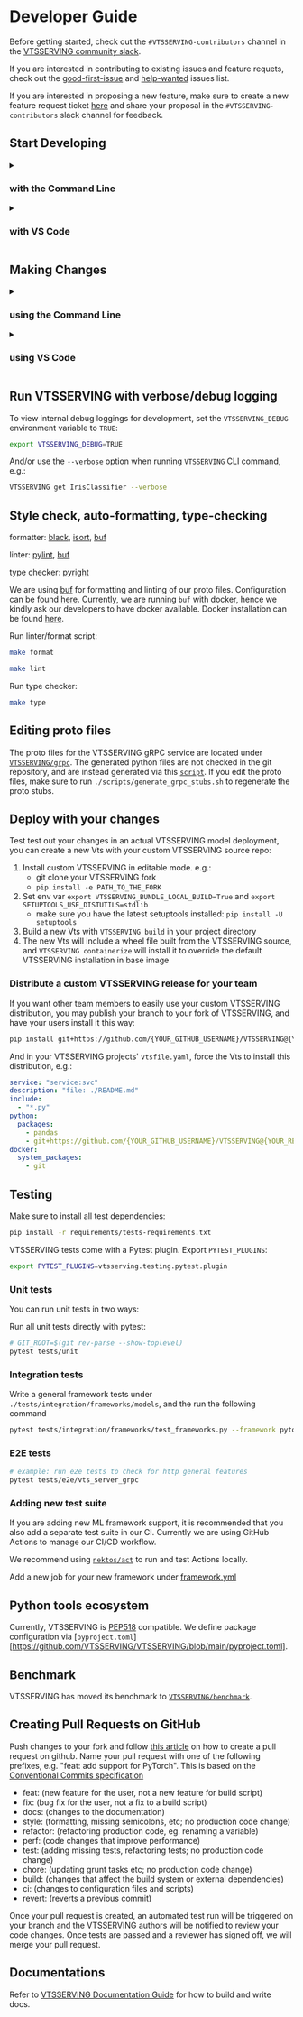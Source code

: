 # Developer Guide

Before getting started, check out the `#VTSSERVING-contributors` channel in the [VTSSERVING community slack](https://l.linklyhq.com/l/ktOh).

If you are interested in contributing to existing issues and feature requets, check out the [good-first-issue](https://github.com/VTSSERVING/VTSSERVING/issues?q=is%3Aopen+is%3Aissue+label%3Agood-first-issue) and [help-wanted](https://github.com/VTSSERVING/VTSSERVING/issues?q=is%3Aopen+is%3Aissue+label%3Ahelp-wanted) issues list.

If you are interested in proposing a new feature, make sure to create a new feature request ticket [here](https://github.com/VTSSERVING/VTSSERVING/issues/new/choose) and share your proposal in the `#VTSSERVING-contributors` slack channel for feedback.

## Start Developing

<details><summary><h3>with the Command Line</h3></summary>

1. Make sure to have [Git](https://git-scm.com/), [pip](https://pip.pypa.io/en/stable/installation/), and [Python3.7+](https://www.python.org/downloads/) installed.

   Optionally, make sure to have [GNU Make](https://www.gnu.org/software/make/) available on your system if you aren't using a UNIX-based system for a better developer experience.
   If you don't want to use `make` then please refer to the [Makefile](./Makefile) for specific commands on a given make target.

2. Fork the VTSSERVING project on [GitHub](https://github.com/VTSSERVING/VTSSERVING).

3. Clone the source code from your fork of VTSSERVING's GitHub repository:

   ```bash
   git clone git@github.com:username/vtsserving.git && cd VTSSERVING
   ```

4. Add the VTSSERVING upstream remote to your local VTSSERVING clone:

   ```bash
   git remote add upstream git@github.com:VTSSERVING/vtsserving.git
   ```

5. Configure git to pull from the upstream remote:

   ```bash
   git switch main # ensure you're on the main branch
   git branch --set-upstream-to=upstream/main
   ```

6. Install VTSSERVING with pip in editable mode:

   ```bash
   pip install -e .
   ```

   This installs VTSSERVING in an editable state. The changes you make will automatically be reflected without reinstalling vtsserving.

7. Install the VTSSERVING development requirements:

   ```bash
   pip install -r ./requirements/dev-requirements.txt
   ```

8. Test the VTSSERVING installation either with `bash`:

   ```bash
   VTSSERVING --version
   ```

   or in a Python session:

   ```python
   import VTSSERVING
   print(vtsserving.__version__)
   ```

</details>

<details><summary><h3>with VS Code</h3></summary>

1. Confirm that you have the following installed:

   - [Python3.7+](https://www.python.org/downloads/)
   - VS Code with the [Python](https://marketplace.visualstudio.com/items?itemName=ms-python.python) and [Pylance](https://marketplace.visualstudio.com/items?itemName=ms-python.vscode-pylance) extensions

2. Fork the VTSSERVING project on [GitHub](https://github.com/VTSSERVING/VTSSERVING).

3. Clone the GitHub repository:

   1. Open the command palette with Ctrl+Shift+P and type in 'clone'.
   2. Select 'Git: Clone(Recursive)'.
   3. Clone vtsserving.

4. Add an VTSSERVING upstream remote:

   1. Open the command palette and enter 'add remote'.
   2. Select 'Git: Add Remote'.
   3. Press enter to select 'Add remote' from GitHub.
   4. Enter https://github.com/VTSSERVING/vtsserving.git to select the VTSSERVING repository.
   5. Name your remote 'upstream'.

5. Pull from the VTSSERVING upstream remote to your main branch:

   1. Open the command palette and enter 'checkout'.
   2. Select 'Git: Checkout to...'
   3. Choose 'main' to switch to the main branch.
   4. Open the command palette again and enter 'pull from'.
   5. Click on 'Git: Pull from...'
   6. Select 'upstream'.

6. Open a new terminal by clicking the Terminal dropdown at the top of the window, followed by the 'New Terminal' option. Next, add a virtual environment with this command:
   ```bash
   python -m venv .venv
   ```
7. Click yes if a popup suggests switching to the virtual environment. Otherwise, go through these steps:

   1. Open any python file in the directory.
   2. Select the interpreter selector on the blue status bar at the bottom of the editor.
      ![vscode-status-bar](https://user-images.githubusercontent.com/489344/166984038-75f1f4bd-c896-43ee-a7ee-1b57fda359a3.png)

   3. Switch to the path that includes .venv from the dropdown at the top.
      ![vscode-select-venv](https://user-images.githubusercontent.com/489344/166984060-170d25f5-a91f-41d3-96f4-4db3c21df7c8.png)

8. Update your PowerShell execution policies. Win+x followed by the 'a' key opens the admin Windows PowerShell. Enter the following command to allow the virtual environment activation script to run:
   ```
   Set-ExecutionPolicy -ExecutionPolicy RemoteSigned -Scope CurrentUser
   ```
   </details>

## Making Changes

<details><summary><h3>using the Command Line</h3></summary>

1. Make sure you're on the main branch.

   ```bash
   git switch main
   ```

2. Use the git pull command to retrieve content from the VTSSERVING Github repository.

   ```bash
   git pull
   ```

3. Create a new branch and switch to it.

   ```bash
   git switch -c my-new-branch-name
   ```

4. Make your changes!

5. Use the git add command to save the state of files you have changed.

   ```bash
   git add <names of the files you have changed>
   ```

6. Commit your changes.

   ```bash
   git commit
   ```

7. Push all changes to your fork on GitHub.
   ```bash
   git push
   ```
   </details>

<details><summary><h3>using VS Code</h3></summary>

1. Switch to the main branch:

   1. Open the command palette with Ctrl+Shift+P.
   2. Search for 'Git: Checkout to...'
   3. Select 'main'.

2. Pull from the upstream remote:

   1. Open the command palette.
   2. Enter and select 'Git: Pull...'
   3. Select 'upstream'.

3. Create and change to a new branch:

   1. Type in 'Git: Create Branch...' in the command palette.
   2. Enter a branch name.

4. Make your changes!

5. Stage all your changes:

   1. Enter and select 'Git: Stage All Changes...' in the command palette.

6. Commit your changes:

   1. Open the command palette and enter 'Git: Commit'.

7. Push your changes:
   1. Enter and select 'Git: Push...' in the command palette.

</details>

## Run VTSSERVING with verbose/debug logging

To view internal debug loggings for development, set the `VTSSERVING_DEBUG` environment variable to `TRUE`:

```bash
export VTSSERVING_DEBUG=TRUE
```

And/or use the `--verbose` option when running `VTSSERVING` CLI command, e.g.:

```bash
VTSSERVING get IrisClassifier --verbose
```

## Style check, auto-formatting, type-checking

formatter: [black](https://github.com/psf/black), [isort](https://github.com/PyCQA/isort), [buf](https://github.com/bufbuild/buf)

linter: [pylint](https://pylint.org/), [buf](https://github.com/bufbuild/buf)

type checker: [pyright](https://github.com/microsoft/pyright)

We are using [buf](https://github.com/bufbuild/buf) for formatting and linting
of our proto files. Configuration can be found [here](./VTSSERVING/grpc/buf.yaml).
Currently, we are running `buf` with docker, hence we kindly ask our developers
to have docker available. Docker installation can be found [here](https://docs.docker.com/get-docker/).

Run linter/format script:

```bash
make format

make lint
```

Run type checker:

```bash
make type
```

## Editing proto files

The proto files for the VTSSERVING gRPC service are located under [`VTSSERVING/grpc`](./VTSSERVING/grpc/).
The generated python files are not checked in the git repository, and are instead generated via this [`script`](./scripts/generate_grpc_stubs.sh).
If you edit the proto files, make sure to run `./scripts/generate_grpc_stubs.sh` to
regenerate the proto stubs.

## Deploy with your changes

Test test out your changes in an actual VTSSERVING model deployment, you can create a new Vts with your custom VTSSERVING source repo:

1. Install custom VTSSERVING in editable mode. e.g.:
   - git clone your VTSSERVING fork
   - `pip install -e PATH_TO_THE_FORK`
2. Set env var `export VTSSERVING_BUNDLE_LOCAL_BUILD=True` and `export SETUPTOOLS_USE_DISTUTILS=stdlib`
   - make sure you have the latest setuptools installed: `pip install -U setuptools`
3. Build a new Vts with `VTSSERVING build` in your project directory
4. The new Vts will include a wheel file built from the VTSSERVING source, and
   `VTSSERVING containerize` will install it to override the default VTSSERVING installation in base image

### Distribute a custom VTSSERVING release for your team

If you want other team members to easily use your custom VTSSERVING distribution, you may publish your
branch to your fork of VTSSERVING, and have your users install it this way:

```bash
pip install git+https://github.com/{YOUR_GITHUB_USERNAME}/VTSSERVING@{YOUR_REVISION}
```

And in your VTSSERVING projects' `vtsfile.yaml`, force the Vts to install this distribution, e.g.:

```yaml
service: "service:svc"
description: "file: ./README.md"
include:
  - "*.py"
python:
  packages:
    - pandas
    - git+https://github.com/{YOUR_GITHUB_USERNAME}/VTSSERVING@{YOUR_REVISION}
docker:
  system_packages:
    - git
```

## Testing

Make sure to install all test dependencies:

```bash
pip install -r requirements/tests-requirements.txt
```

VTSSERVING tests come with a Pytest plugin. Export `PYTEST_PLUGINS`:

```bash
export PYTEST_PLUGINS=vtsserving.testing.pytest.plugin
```

### Unit tests

You can run unit tests in two ways:

Run all unit tests directly with pytest:

```bash
# GIT_ROOT=$(git rev-parse --show-toplevel)
pytest tests/unit
```

### Integration tests

Write a general framework tests under `./tests/integration/frameworks/models`, and the
run the following command

```bash
pytest tests/integration/frameworks/test_frameworks.py --framework pytorch
```

### E2E tests

```bash
# example: run e2e tests to check for http general features
pytest tests/e2e/vts_server_grpc
```

### Adding new test suite

If you are adding new ML framework support, it is recommended that you also add a separate test suite in our CI. Currently we are using GitHub Actions to manage our CI/CD workflow.

We recommend using [`nektos/act`](https://github.com/nektos/act) to run and test Actions locally.

Add a new job for your new framework under [framework.yml](./.github/workflows/frameworks.yml)

## Python tools ecosystem

Currently, VTSSERVING is [PEP518](https://www.python.org/dev/peps/pep-0518/) compatible. We define package configuration via [`pyproject.toml`][https://github.com/VTSSERVING/VTSSERVING/blob/main/pyproject.toml].

## Benchmark

VTSSERVING has moved its benchmark to [`VTSSERVING/benchmark`](https://github.com/VTSSERVING/benchmark).

## Creating Pull Requests on GitHub

Push changes to your fork and follow [this
article](https://help.github.com/en/articles/creating-a-pull-request)
on how to create a pull request on github. Name your pull request
with one of the following prefixes, e.g. "feat: add support for
PyTorch". This is based on the [Conventional Commits
specification](https://www.conventionalcommits.org/en/v1.0.0/#summary)

- feat: (new feature for the user, not a new feature for build script)
- fix: (bug fix for the user, not a fix to a build script)
- docs: (changes to the documentation)
- style: (formatting, missing semicolons, etc; no production code change)
- refactor: (refactoring production code, eg. renaming a variable)
- perf: (code changes that improve performance)
- test: (adding missing tests, refactoring tests; no production code change)
- chore: (updating grunt tasks etc; no production code change)
- build: (changes that affect the build system or external dependencies)
- ci: (changes to configuration files and scripts)
- revert: (reverts a previous commit)

Once your pull request is created, an automated test run will be triggered on
your branch and the VTSSERVING authors will be notified to review your code
changes. Once tests are passed and a reviewer has signed off, we will merge
your pull request.

## Documentations

Refer to [VTSSERVING Documentation Guide](./docs/README.md) for how to build and write
docs.
